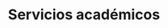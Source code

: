 ---
title: Servicios académicos
description: Especialista enseñando Español (ELE) y Literatura Española Premoderna
permalink: /esp_services/
---